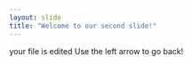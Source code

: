 ```yaml
---
layout: slide
title: "Welcome to our second slide!"
---
```

your file is edited
Use the left arrow to go back!

